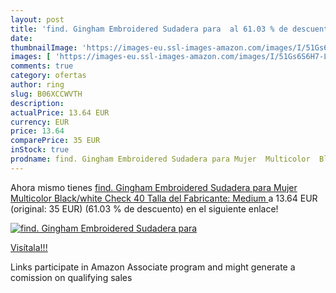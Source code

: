 ```yaml
---
layout: post
title: 'find. Gingham Embroidered Sudadera para  al 61.03 % de descuento'
date: 
thumbnailImage: 'https://images-eu.ssl-images-amazon.com/images/I/51Gs6S6H7-L._SL200_.jpg'
images: [ 'https://images-eu.ssl-images-amazon.com/images/I/51Gs6S6H7-L._SL200_.jpg' ]
comments: true
category: ofertas
author: ring
slug: B06XCCWVTH
description:
actualPrice: 13.64 EUR
currency: EUR
price: 13.64
comparePrice: 35 EUR
inStock: true
prodname: find. Gingham Embroidered Sudadera para Mujer  Multicolor  Black/white Check   40  Talla del Fabricante: Medium 
---
```


Ahora mismo tienes [find. Gingham Embroidered Sudadera para Mujer  Multicolor  Black/white Check   40  Talla del Fabricante: Medium ](https://www.amazon.es/dp/B06XCCWVTH/?tag=tolees-21) a 13.64 EUR (original: 35 EUR) (61.03 %  de descuento) en el siguiente enlace!

[![find. Gingham Embroidered Sudadera para ](https://images-eu.ssl-images-amazon.com/images/I/51Gs6S6H7-L._SL200_.jpg)](https://www.amazon.es/dp/B06XCCWVTH/?tag=tolees-21)

[Visítala!!!](https://www.amazon.es/dp/B06XCCWVTH/?tag=tolees-21)

Links participate in Amazon Associate program and might generate a comission on qualifying sales
